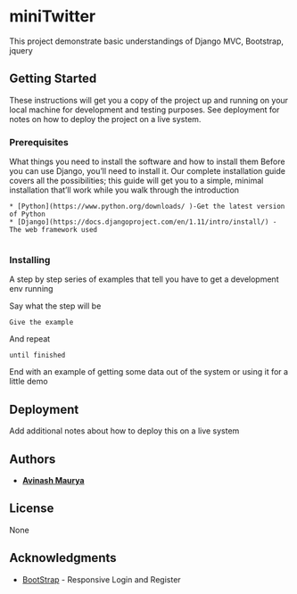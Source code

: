 # miniTwitter
This project demonstrate basic understandings of Django MVC, Bootstrap, jquery


## Getting Started

These instructions will get you a copy of the project up and running on your local machine for development and testing purposes. See deployment for notes on how to deploy the project on a live system.

### Prerequisites

What things you need to install the software and how to install them
Before you can use Django, you’ll need to install it. Our complete installation guide covers all the possibilities; this guide will get you to a simple, minimal installation that’ll work while you walk through the introduction
```
* [Python](https://www.python.org/downloads/ )-Get the latest version of Python
* [Django](https://docs.djangoproject.com/en/1.11/intro/install/) - The web framework used
 
```

### Installing

A step by step series of examples that tell you have to get a development env running

Say what the step will be

```
Give the example
```

And repeat

```
until finished
```

End with an example of getting some data out of the system or using it for a little demo


## Deployment

Add additional notes about how to deploy this on a live system


## Authors

* [**Avinash Maurya**](https://github.com/Aviking88)

## License

None

## Acknowledgments

* [BootStrap](https://getbootstrap.com/docs/3.3/getting-started/) - Responsive Login and Register

